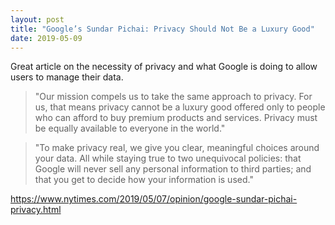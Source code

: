 ```yaml
---
layout: post
title: "Google’s Sundar Pichai: Privacy Should Not Be a Luxury Good"
date: 2019-05-09
---
```


Great article on the necessity of privacy and what Google is doing to allow users to manage their data.

>"Our mission compels us to take the same approach to privacy. For us, that means privacy cannot be a luxury good offered only to people who can afford to buy premium products and services. Privacy must be equally available to everyone in the world."

>"To make privacy real, we give you clear, meaningful choices around your data. All while staying true to two unequivocal policies: that Google will never sell any personal information to third parties; and that you get to decide how your information is used."

<https://www.nytimes.com/2019/05/07/opinion/google-sundar-pichai-privacy.html>
